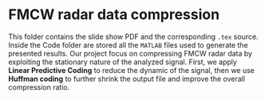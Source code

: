 # FMCW radar data compression

This folder contains the slide show PDF and the corresponding `.tex` source. Inside the Code folder are stored all the `MATLAB` files used to generate the presented results.
Our project focus on compressing FMCW radar data by exploiting the stationary nature of the analyzed signal.
First, we apply **Linear Predictive Coding** to reduce the dynamic of the signal, then we use **Huffman coding** to further shrink the output file and improve the overall compression ratio.
